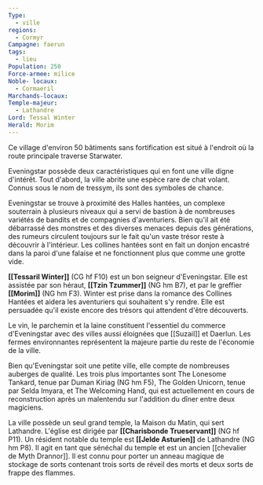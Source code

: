 ```yaml
---
Type:
  - ville
regions:
  - Cormyr
Campagne: faerun
tags:
  - lieu
Population: 250
Force-armee: milice
Noble- locaux:
  - Cormaeril
Marchands-locaux: 
Temple-majeur:
  - Lathandre
Lord: Tessal Winter
Herald: Morim
---
```



Ce village d'environ 50 bâtiments sans fortification est situé à l'endroit où la route principale traverse Starwater.

Eveningstar possède deux caractéristiques qui en font une ville digne d'intérêt. Tout d'abord, la ville abrite une espèce rare de chat volant. Connus sous le nom de tressym, ils sont des symboles de chance.

Eveningstar se trouve à proximité des Halles hantées, un complexe souterrain à plusieurs niveaux qui a servi de bastion à de nombreuses variétés de bandits et de compagnies d'aventuriers. Bien qu'il ait été débarrassé des monstres et des diverses menaces depuis des générations, des rumeurs circulent toujours sur le fait qu'un vaste trésor reste à découvrir à l'intérieur. Les collines hantées sont en fait un donjon encastré dans la paroi d'une falaise et ne fonctionnent plus que comme une grotte vide.

**[[Tessaril Winter]]** (CG hf F10) est un bon seigneur d'Eveningstar. Elle est assistée par son héraut, **[[Tzin Tzummer]]** (NG hm B7), et par le greffier **[[Morim]]** (NG hm F3). Winter est prise dans la romance des Collines Hantées et aidera les aventuriers qui souhaitent s'y rendre. Elle est persuadée qu'il existe encore des trésors qui attendent d'être découverts.

Le vin, le parchemin et la laine constituent l'essentiel du commerce d'Eveningstar avec des villes aussi éloignées que [[Suzail]] et Daerlun. Les fermes environnantes représentent la majeure partie du reste de l'économie de la ville.

Bien qu'Eveningstar soit une petite ville, elle compte de nombreuses auberges de qualité. Les trois plus importantes sont The Lonesome Tankard, tenue par Duman Kiriag (NG hm F5), The Golden Unicorn, tenue par Selda Imyara, et The Welcoming Hand, qui est actuellement en cours de reconstruction après un malentendu sur l'addition du dîner entre deux magiciens.

La ville possède un seul grand temple, la Maison du Matin, qui sert Lathandre. L'église est dirigée par **[[Charisbonde Trueservant]]** (NG hf P11). Un résident notable du temple est **[[Jelde Asturien]]** de Lathandre (NG hm P8). Il agit en tant que sénéchal du temple et est un ancien [[chevalier de Myth Drannor]]. Il est connu pour porter un anneau magique de stockage de sorts contenant trois sorts de réveil des morts et deux sorts de frappe des flammes.